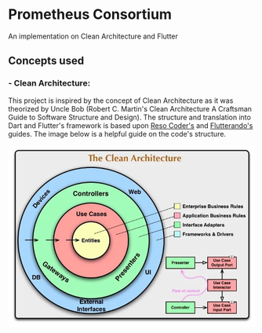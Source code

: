 # Prometheus Consortium

An implementation on Clean Architecture and Flutter

## Concepts used

### - Clean Architecture:
This project is inspired by the concept of Clean Architecture as it was theorized by Uncle Bob (Robert C. Martin's Clean Architecture A Craftsman Guide to Software Structure and Design). The structure and translation into Dart and Flutter's framework is based upon [Reso Coder's](https://github.com/ResoCoder/flutter-tdd-clean-architecture-course) and [Flutterando's](https://github.com/Flutterando/Clean-Dart) guides. The image below is a helpful guide on the code's structure.

![Image](assets/readme_clean.png)
